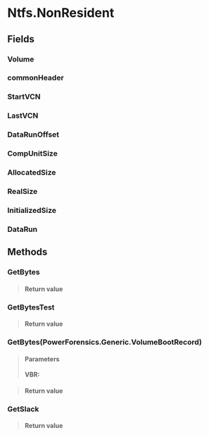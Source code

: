 ﻿


# Ntfs.NonResident

## Fields

### Volume

### commonHeader

### StartVCN

### LastVCN

### DataRunOffset

### CompUnitSize

### AllocatedSize

### RealSize

### InitializedSize

### DataRun

## Methods


### GetBytes

> #### Return value
> 

### GetBytesTest

> #### Return value
> 

### GetBytes(PowerForensics.Generic.VolumeBootRecord)

> #### Parameters
> **VBR:** 

> #### Return value
> 

### GetSlack

> #### Return value
> 